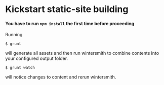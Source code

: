 # Kickstart static-site building

#### You have to run `npm install` the first time before proceeding

Running

    $ grunt

will generate all assets and then run wintersmith to combine contents into your configured output folder.

    $ grunt watch

will notice changes to content and rerun wintersmith.

